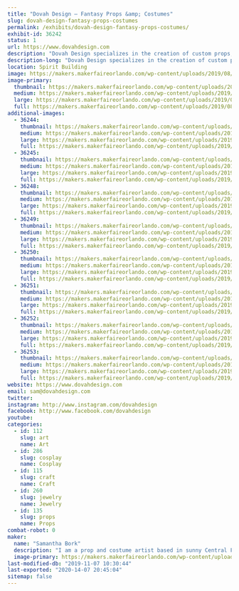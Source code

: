 ```yaml
---
title: "Dovah Design — Fantasy Props &amp; Costumes"
slug: dovah-design-fantasy-props-costumes
permalink: /exhibits/dovah-design-fantasy-props-costumes/
exhibit-id: 36242
status: 1
url: https://www.dovahdesign.com
description: "Dovah Design specializes in the creation of custom props, armor, and costumes from her home workshop in Longwood, FL. Specialties include foam carving, mold making, and custom prop design."
description-long: "Dovah Design specializes in the creation of custom props, armor, and costumes. A graphic designer by trade, Sam has always found joy making art and playing video games. So in 2014, she decided to bring her two favorite pass-times together, and began making props and costumes as her weekend hobby. Sam has since started a self-run business out of her home workshop in Longwood, FL. Her Specialties include foam carving, mold making, and custom prop design."
location: Spirit Building
image: https://makers.makerfaireorlando.com/wp-content/uploads/2019/08/cosplay_tes-v-skyrim_ancient-nord-armor_sitting-on-rock-waterfall-helmet-on-1024x569.jpg
image-primary:
  thumbnail: https://makers.makerfaireorlando.com/wp-content/uploads/2019/08/cosplay_tes-v-skyrim_ancient-nord-armor_sitting-on-rock-waterfall-helmet-on-150x150.jpg
  medium: https://makers.makerfaireorlando.com/wp-content/uploads/2019/08/cosplay_tes-v-skyrim_ancient-nord-armor_sitting-on-rock-waterfall-helmet-on-300x167.jpg
  large: https://makers.makerfaireorlando.com/wp-content/uploads/2019/08/cosplay_tes-v-skyrim_ancient-nord-armor_sitting-on-rock-waterfall-helmet-on-1024x569.jpg
  full: https://makers.makerfaireorlando.com/wp-content/uploads/2019/08/cosplay_tes-v-skyrim_ancient-nord-armor_sitting-on-rock-waterfall-helmet-on.jpg
additional-images:
  - 36244:
    thumbnail: https://makers.makerfaireorlando.com/wp-content/uploads/2019/08/elder-scrolls-online_khajiit-dagger-calcinum-001-150x150.jpg
    medium: https://makers.makerfaireorlando.com/wp-content/uploads/2019/08/elder-scrolls-online_khajiit-dagger-calcinum-001-300x225.jpg
    large: https://makers.makerfaireorlando.com/wp-content/uploads/2019/08/elder-scrolls-online_khajiit-dagger-calcinum-001-1024x768.jpg
    full: https://makers.makerfaireorlando.com/wp-content/uploads/2019/08/elder-scrolls-online_khajiit-dagger-calcinum-001.jpg
  - 36245:
    thumbnail: https://makers.makerfaireorlando.com/wp-content/uploads/2019/08/elder-scrolls-online_khajiit-dagger-voidsteel-00-150x150.jpg
    medium: https://makers.makerfaireorlando.com/wp-content/uploads/2019/08/elder-scrolls-online_khajiit-dagger-voidsteel-00-300x225.jpg
    large: https://makers.makerfaireorlando.com/wp-content/uploads/2019/08/elder-scrolls-online_khajiit-dagger-voidsteel-00-1024x768.jpg
    full: https://makers.makerfaireorlando.com/wp-content/uploads/2019/08/elder-scrolls-online_khajiit-dagger-voidsteel-00.jpg
  - 36248:
    thumbnail: https://makers.makerfaireorlando.com/wp-content/uploads/2019/08/Prop_Skyrim_ancient-nord-helmet_hemlet-set-on-stone-wall-150x150.jpg
    medium: https://makers.makerfaireorlando.com/wp-content/uploads/2019/08/Prop_Skyrim_ancient-nord-helmet_hemlet-set-on-stone-wall-300x167.jpg
    large: https://makers.makerfaireorlando.com/wp-content/uploads/2019/08/Prop_Skyrim_ancient-nord-helmet_hemlet-set-on-stone-wall-1024x569.jpg
    full: https://makers.makerfaireorlando.com/wp-content/uploads/2019/08/Prop_Skyrim_ancient-nord-helmet_hemlet-set-on-stone-wall.jpg
  - 36249:
    thumbnail: https://makers.makerfaireorlando.com/wp-content/uploads/2019/08/prop-sword_dark-souls_wolf-knights-greatsword_over-shoulder-on-blue-sky_01-150x150.jpg
    medium: https://makers.makerfaireorlando.com/wp-content/uploads/2019/08/prop-sword_dark-souls_wolf-knights-greatsword_over-shoulder-on-blue-sky_01-300x167.jpg
    large: https://makers.makerfaireorlando.com/wp-content/uploads/2019/08/prop-sword_dark-souls_wolf-knights-greatsword_over-shoulder-on-blue-sky_01-1024x569.jpg
    full: https://makers.makerfaireorlando.com/wp-content/uploads/2019/08/prop-sword_dark-souls_wolf-knights-greatsword_over-shoulder-on-blue-sky_01.jpg
  - 36250:
    thumbnail: https://makers.makerfaireorlando.com/wp-content/uploads/2019/08/prop-sword_dark-souls_wolf-knights-greatsword_over-back-on-stormy-sky_02-1-150x150.jpg
    medium: https://makers.makerfaireorlando.com/wp-content/uploads/2019/08/prop-sword_dark-souls_wolf-knights-greatsword_over-back-on-stormy-sky_02-1-300x167.jpg
    large: https://makers.makerfaireorlando.com/wp-content/uploads/2019/08/prop-sword_dark-souls_wolf-knights-greatsword_over-back-on-stormy-sky_02-1-1024x569.jpg
    full: https://makers.makerfaireorlando.com/wp-content/uploads/2019/08/prop-sword_dark-souls_wolf-knights-greatsword_over-back-on-stormy-sky_02-1.jpg
  - 36251:
    thumbnail: https://makers.makerfaireorlando.com/wp-content/uploads/2019/08/elder-scrolls-online_elsweyr-logo-dragon-pendant_gold-02-150x150.jpg
    medium: https://makers.makerfaireorlando.com/wp-content/uploads/2019/08/elder-scrolls-online_elsweyr-logo-dragon-pendant_gold-02-300x225.jpg
    large: https://makers.makerfaireorlando.com/wp-content/uploads/2019/08/elder-scrolls-online_elsweyr-logo-dragon-pendant_gold-02-1024x768.jpg
    full: https://makers.makerfaireorlando.com/wp-content/uploads/2019/08/elder-scrolls-online_elsweyr-logo-dragon-pendant_gold-02.jpg
  - 36252:
    thumbnail: https://makers.makerfaireorlando.com/wp-content/uploads/2019/08/elder-scrolls-online_elsweyr-logo-dragon-lapel-pin_gold-02-150x150.jpg
    medium: https://makers.makerfaireorlando.com/wp-content/uploads/2019/08/elder-scrolls-online_elsweyr-logo-dragon-lapel-pin_gold-02-300x225.jpg
    large: https://makers.makerfaireorlando.com/wp-content/uploads/2019/08/elder-scrolls-online_elsweyr-logo-dragon-lapel-pin_gold-02-1024x768.jpg
    full: https://makers.makerfaireorlando.com/wp-content/uploads/2019/08/elder-scrolls-online_elsweyr-logo-dragon-lapel-pin_gold-02.jpg
  - 36253:
    thumbnail: https://makers.makerfaireorlando.com/wp-content/uploads/2019/08/Cosplay-Demon-Faun-Goat_Dovah-Design_2018-Halloween_Photo-1-150x150.jpg
    medium: https://makers.makerfaireorlando.com/wp-content/uploads/2019/08/Cosplay-Demon-Faun-Goat_Dovah-Design_2018-Halloween_Photo-1-300x200.jpg
    large: https://makers.makerfaireorlando.com/wp-content/uploads/2019/08/Cosplay-Demon-Faun-Goat_Dovah-Design_2018-Halloween_Photo-1-1024x683.jpg
    full: https://makers.makerfaireorlando.com/wp-content/uploads/2019/08/Cosplay-Demon-Faun-Goat_Dovah-Design_2018-Halloween_Photo-1.jpg
website: https://www.dovahdesign.com
email: sam@dovahdesign.com
twitter: 
instagram: http://www.instagram.com/dovahdesign
facebook: http://www.facebook.com/dovahdesign
youtube: 
categories:
  - id: 112
    slug: art
    name: Art
  - id: 286
    slug: cosplay
    name: Cosplay
  - id: 115
    slug: craft
    name: Craft
  - id: 260
    slug: jewelry
    name: Jewelry
  - id: 135
    slug: props
    name: Props
combat-robot: 0
maker:
  name: "Samantha Bork"
  description: "I am a prop and costume artist based in sunny Central Florida, USA. Cosplaying and prop making have been my hobbies since 2014, when I was inspired to start by famous prop artists and my favorite video game, Skyrim. There is something incredibly satisfying about bringing fantasy props and costumes into the real world, especially a badass weapon or set of armor."
  image-primary: https://makers.makerfaireorlando.com/wp-content/uploads/2019/08/2019-Dovah-Logo_Color-Black-Text.png
last-modified-db: "2019-11-07 10:30:44"
last-exported: "2020-14-07 20:45:04"
sitemap: false
---
```

